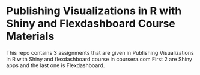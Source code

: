 # Publishing Visualizations in R with Shiny and Flexdashboard Course Materials
This repo contains 3 assignments that are given in Publishing Visualizations in R with Shiny and flexdashboard course in coursera.com
First 2 are Shiny apps and the last one is Flexdashboard.  
